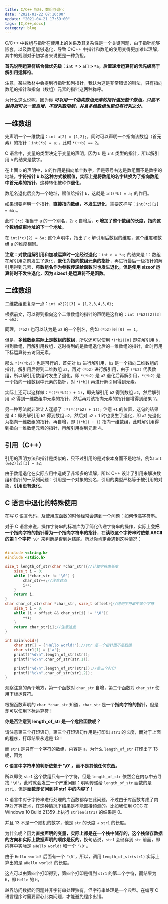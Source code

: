```yaml
---
title: C/C++ 指针，数组与退化
date: "2021-01-22 07:10:00"
update: "2021-04-21 17:59:00"
tags: [C,C++,docs]
category: blog
---
```

C/C++ 中数组与指针在使用上的关系及其复杂性是一个关键问题，由于指针能够嵌套，以及数组能够退化，导致 C/C++ 中指针和数组的使用变得更加难以理解，其中的规则对于初学者来说更是一种负担。

<!-- more -->

**首先说明运算符结合律优先级：`int *` \> `a[]` \> `*a`，后置递增运算符的优先级高于解引用运算符**。

注意，某些教材中会提到行指针和列指针，我认为这是非常错误的叫法，只有指向数组的指针和指向（数组）元素的指针这两种称呼。

为什么这么说呢，因为你 _**可以用一个指向数组元素的指针遍历整个数组，只要不越界就可以一直自增，不受列数限制，并且多维数组也更没有行列之分。**_

## 一维数组

先声明一个一维数组：`int a[2] = {1,2};`，同时可以声明一个指向该数组（首元素）的指针：`int(*b) = a;`，此时 `*(++b) == 2`。

C 语言中，变量的类型决定于变量的声明，因为 `b` 是 `int` 类型的指针，所以解引用 `b` 的结果是数字。

在上面 `b` 的声明中，`b` 的作用是指向单个数字，但是等号右边是数组而不是数字的地址。**字符指针 b 以这种方式被赋值，实际上是将数组的名字转换为了指向数组中首元素的指针**。这种转化被称作**退化**。

数组名退化后变为一个地址，赋值给指针 `b`，这就是 `int(*b) = a;` 的作用。

如果想要声明一个指针，**直接指向数组，不发生退化**，需要这样写：`int(*c)[2] = &a;`。

此时 `(*c)` 相当于 a 的一个别名，对 `c` 自增后，**c 增加了整个数组的长度，指向这个数组结束地址的下一个地址**。

在 `int(*c)[2] = &a;` 这个声明中，指出了 `c` 解引用后数组的维度，这个维度和数组 a 的维度相同。

**注意：对数组解引用和加减运算时一定经过退化**：`int d = *a;` 的结果是 1：数组在解引用之前发生了退化，**退化为指向数组元素的指针**，再进行最后一级指针的解引用得到元素，**将数组名作为参数传递给函数时也发生退化，但是使用 sizeof 运算符时不发生退化，因为 sizeof 是运算符不是函数**。

## 二维数组

二维数组更复杂一点：`int a2[2][3] = {1,2,3,4,5,6};`

根据前文，可以得到指向这个二维数组的指针的声明是这样的：`int (*b2)[2][3] = &a2;`

同理，`(*b2)` 也可以认为是 `a2` 的一个别名，例如 `(*b2)[0][0] == 1`。

但是，**多维数组实际上是数组的数组**，所以还可以使用 `*(*b2)[0]` 即先解引用 `b`，得到数组，再解引用数组，这时得到的是数组退化后的一维数组的指针，此时再用下标运算符去访问元素。

那么 `*(*(*b2))` 也是可行的，首先对 `b2` 进行解引用，`b2` 是一个指向二维数组的指针，解引用后得到二维数组 `a2`，再对 `(*b2)` 进行解引用，由于 `(*b2)` 代表数组，所以解引用数组时发生了退化，即 `*(*b2)` 是 `a2` 退化后再解引用，`*(*b2)` 是一个指向一维数组中元素的指针，对 `*(*b2)` 再进行解引用得到元素。

实际上还可以这样做：`*((*(*b2)) + 1)`，即先解引用 `b2` 得到数组 `a2`，然后解引用 `a2` 得到一维数组中元素的指针，然后再对该指向元素的指针自增得到结果 2。

另一种写法就非常让人迷惑了：`*(*((*b2) + 1));` 注意 `+1` 的位置，这句的结果是 4：即先解引用 `b2` 得到数组 `a2`，然后对 `a2` + 1 时也发生了退化，即 `a2` 先退化为指向一维数组的指针，再自增，即 `((*b2) + 1)` 指向一维数组，此时解引用得到指向一维数组元素的指针，再解引用得到元素 4。

## 引用（C++）

引用的声明方法和指针是类似的，只不过引用的是对象本身而不是地址，例如 `int (&e2)[2][3] = a2;`

由于数组退化在实际应用中造成了非常多的误解，所以 C++ 设计了引用来解决数组和指针的一系列问题：引用是一个对象的别名，引用的类型严格等于被引用的对象，**引用没有退化**。

## C 语言中退化的特殊使用

在写 C 语言代码，及使用库函数的时候经常会遇到一个问题：如何传递字符串。

对于 C 语言来说，操作字符串的标准库为了简化传递字符串的操作，实际上**会把一个指向字符的指针看为一个指向字符串的指针**，在**读取这个字符串时依赖 ASCII 的第 1 个字符**`'\0'` 来判断是否到达结尾。所以你肯定会遇到这种情况：

```cpp

#include <string.h>
#include <stdio.h>

size_t length_of_str(char *char_str){//计算字符串长度
    size_t i = 0;
    while (*char_str != '\0') {
        char_str++;//注意这点
        i++;
    }
    return i;
}
char char_of_str(char *char_str, size_t offset){//得到字符串中某个字符
    size_t i = 0;
    while (i < offset && char_str[i] != '\0'){
        ++i;
    }
    return char_str[i];//注意这点
}

int main(void){
    char str[] = {"Hello world!"};//str 是一个指针而不是数组
    char str1[1] = {'a'};
    printf("%d\n",length_of_str(str));
    printf("%c\n",char_of_str(str,1));

    printf("%d\n",length_of_str(str1));//第三个打印
    printf("%c\n",char_of_str(str1,2));
}

```

观察注意的两个地方，第一个函数对 `char_str` 自增，第二个函数对 `char_str` 使用下标运算符。

根据函数声明的 `char *char_str` 知道，`char_str` 是一个**指向字符的指针**，但是却可以使用下标运算符！

**你是否注意到 length\_of\_str 是一个危险函数呢？**

请注意第三个打印语句，第三个打印语句作用是打印出 `str1` 的长度，而对于上面的程序，打印结果永远是 13！

而 `str1` 是只有一个字符的数组，内容是 `a`，为什么 `length_of_str` 打印出了 13 呢，因为

**C 语言中字符串的判断依赖于 '\\0' 。而不是其他任何东西。**

所以即使 `str1` 这个数组只有一个字符，但是 `length_of_str` 依然会在内存中去寻找 `'\0'`。此时就会发生一个严重问题：明明传递给 `length_of_str` 函数的是 `str1`，但是**函数却访问到非 str1 中的内容了**！

C 语言中对于字符串进行处理的库函数都存在此问题，不过由于库函数考虑了内存对齐等技术，在这种情况下结果是不能直接预测的。比如我使用 GCC 在 Windows 10 Build 21359 上执行 `strlen(str1)` 的结果是 0。

并且 13 不是一个随机的数字，他是 `str` 的长度 + `str1` 的长度。

为什么呢？因为**直接声明的变量，实际上都是在一个栈中储存的，这个栈储存数据的方向和实际上数据声明的顺序是反的**，换句话说，`str1` 会储存到 `str` 前面，即内存中实际是  `aHello world!` 和一个 `'\0'`。

由于 `Hello world!` 后面有一个 `'\0'`，所以，调用 `length_of_str(str1)` 实际上算出的是 `aHello world!` 的长度。

这点可以由第四个打印得到，第四个打印是得到 `str1` 的第二个字符，而结果为 `H`，即 `Hello` 的 `H`。

越界访问数据的问题并非字符串处理独有，但字符串处理是一个典型。在编写 C 语言程序时需要留心此类问题，才能避免程序出错。
